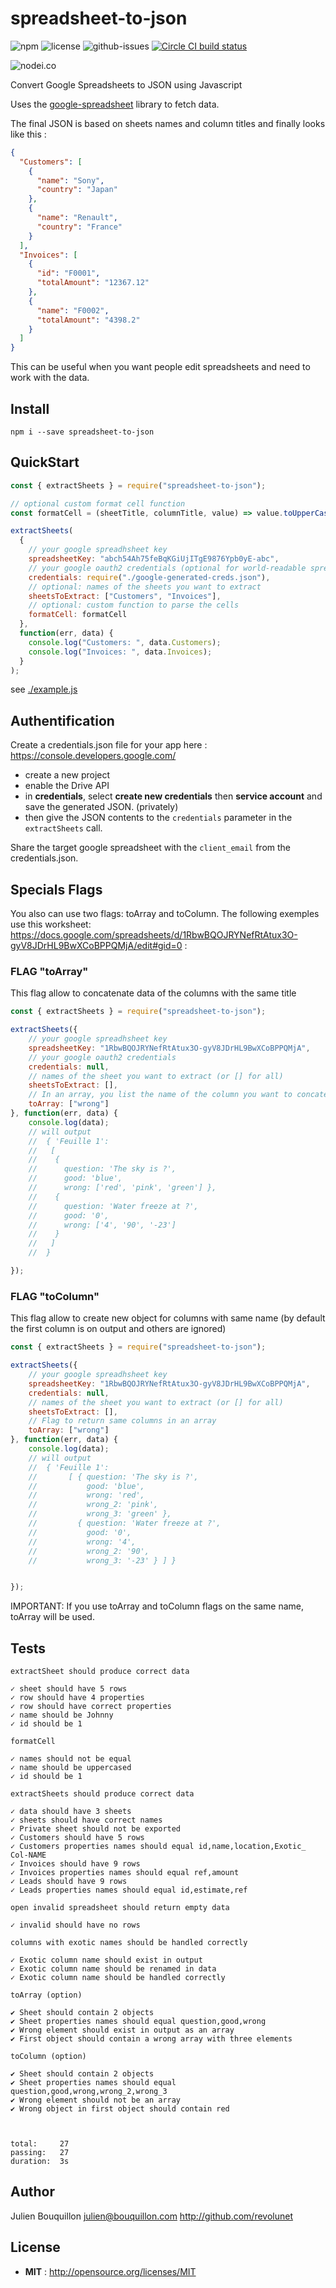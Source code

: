 # spreadsheet-to-json

![npm](https://img.shields.io/npm/v/spreadsheet-to-json.svg) ![license](https://img.shields.io/npm/l/spreadsheet-to-json.svg) ![github-issues](https://img.shields.io/github/issues/revolunet/spreadsheet-to-json.svg) [![Circle CI build status](https://circleci.com/gh/revolunet/spreadsheet-to-json.svg?style=svg)](https://circleci.com/gh/revolunet/spreadsheet-to-json)

![nodei.co](https://nodei.co/npm/spreadsheet-to-json.png?downloads=true&downloadRank=true&stars=true)

Convert Google Spreadsheets to JSON using Javascript

Uses the [google-spreadsheet](https://www.npmjs.com/package/google-spreadsheet) library to fetch data.

The final JSON is based on sheets names and column titles and finally looks like this :

```json
{
  "Customers": [
    {
      "name": "Sony",
      "country": "Japan"
    },
    {
      "name": "Renault",
      "country": "France"
    }
  ],
  "Invoices": [
    {
      "id": "F0001",
      "totalAmount": "12367.12"
    },
    {
      "name": "F0002",
      "totalAmount": "4398.2"
    }
  ]
}
```

This can be useful when you want people edit spreadsheets and need to work with the data.

## Install

`npm i --save spreadsheet-to-json`

## QuickStart

```js
const { extractSheets } = require("spreadsheet-to-json");

// optional custom format cell function
const formatCell = (sheetTitle, columnTitle, value) => value.toUpperCase();

extractSheets(
  {
    // your google spreadhsheet key
    spreadsheetKey: "abch54Ah75feBqKGiUjITgE9876Ypb0yE-abc",
    // your google oauth2 credentials (optional for world-readable spreadsheets)
    credentials: require("./google-generated-creds.json"),
    // optional: names of the sheets you want to extract
    sheetsToExtract: ["Customers", "Invoices"],
    // optional: custom function to parse the cells
    formatCell: formatCell
  },
  function(err, data) {
    console.log("Customers: ", data.Customers);
    console.log("Invoices: ", data.Invoices);
  }
);
```

see [./example.js](./example.js)

## Authentification

Create a credentials.json file for your app here : https://console.developers.google.com/

- create a new project
- enable the Drive API
- in **credentials**, select **create new credentials** then **service account** and save the generated JSON. (privately)
- then give the JSON contents to the `credentials` parameter in the `extractSheets` call.

Share the target google spreadsheet with the `client_email` from the credentials.json.


## Specials Flags
You also can use two flags: toArray and toColumn.
The following exemples use this worksheet: https://docs.google.com/spreadsheets/d/1RbwBQOJRYNefRtAtux3O-gyV8JDrHL9BwXCoBPPQMjA/edit#gid=0 :


### FLAG "toArray"
This flag allow to concatenate data of the columns with the same title
```js
const { extractSheets } = require("spreadsheet-to-json");

extractSheets({
    // your google spreadhsheet key
    spreadsheetKey: "1RbwBQOJRYNefRtAtux3O-gyV8JDrHL9BwXCoBPPQMjA",
    // your google oauth2 credentials
    credentials: null,
    // names of the sheet you want to extract (or [] for all)
    sheetsToExtract: [],
    // In an array, you list the name of the column you want to concatenate
    toArray: ["wrong"]
}, function(err, data) {
    console.log(data);
    // will output 
    //  { 'Feuille 1': 
    //   [
    //    {
    //      question: 'The sky is ?', 
    //      good: 'blue',
    //      wrong: ['red', 'pink', 'green'] },
    //    { 
    //      question: 'Water freeze at ?',
    //      good: '0',
    //      wrong: ['4', '90', '-23']
    //    } 
    //   ]
    //  }

});

```

### FLAG "toColumn"
This flag allow to create new object for columns with same name (by default the first column is on output and others are ignored)
```js
const { extractSheets } = require("spreadsheet-to-json");

extractSheets({
    // your google spreadhsheet key
    spreadsheetKey: "1RbwBQOJRYNefRtAtux3O-gyV8JDrHL9BwXCoBPPQMjA",
    credentials: null,
    // names of the sheet you want to extract (or [] for all)
    sheetsToExtract: [],
    // Flag to return same columns in an array
    toArray: ["wrong"]
}, function(err, data) {
    console.log(data);
    // will output 
    //  { 'Feuille 1': 
    //       [ { question: 'The sky is ?',
    //           good: 'blue',
    //           wrong: 'red',
    //           wrong_2: 'pink',
    //           wrong_3: 'green' },
    //         { question: 'Water freeze at ?',
    //           good: '0',
    //           wrong: '4',
    //           wrong_2: '90',
    //           wrong_3: '-23' } ] }


});

```

IMPORTANT: If you use toArray and toColumn flags on the same name, toArray will be used.

## Tests

```
extractSheet should produce correct data

✓ sheet should have 5 rows
✓ row should have 4 properties
✓ row should have correct properties
✓ name should be Johnny
✓ id should be 1

formatCell

✓ names should not be equal
✓ name should be uppercased
✓ id should be 1

extractSheets should produce correct data

✓ data should have 3 sheets
✓ sheets should have correct names
✓ Private sheet should not be exported
✓ Customers should have 5 rows
✓ Customers properties names should equal id,name,location,Exotic_ Col-NAME
✓ Invoices should have 9 rows
✓ Invoices properties names should equal ref,amount
✓ Leads should have 9 rows
✓ Leads properties names should equal id,estimate,ref

open invalid spreadsheet should return empty data

✓ invalid should have no rows

columns with exotic names should be handled correctly

✓ Exotic column name should exist in output
✓ Exotic column name should be renamed in data
✓ Exotic column name should be handled correctly

toArray (option)

✔ Sheet should contain 2 objects
✔ Sheet properties names should equal question,good,wrong
✔ Wrong element should exist in output as an array
✔ First object should contain a wrong array with three elements

toColumn (option)

✔ Sheet should contain 2 objects
✔ Sheet properties names should equal question,good,wrong,wrong_2,wrong_3
✔ Wrong element should not be an array
✔ Wrong object in first object should contain red



total:     27
passing:   27
duration:  3s
```

## Author

Julien Bouquillon <julien@bouquillon.com> http://github.com/revolunet

## License

- **MIT** : http://opensource.org/licenses/MIT
